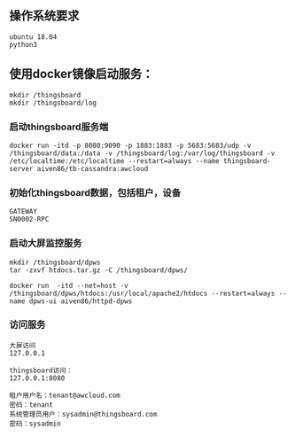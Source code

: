 ## 操作系统要求

```
ubuntu 18.04 
python3
```

## 使用docker镜像启动服务：


```
mkdir /thingsboard
mkdir /thingsboard/log
```

### 启动thingsboard服务端
```
docker run -itd -p 8080:9090 -p 1883:1883 -p 5683:5683/udp -v /thingsboard/data:/data -v /thingsboard/log:/var/log/thingsboard -v /etc/localtime:/etc/localtime --restart=always --name thingsboard-server aiven86/tb-cassandra:awcloud
```
### 初始化thingsboard数据，包括租户，设备
```
GATEWAY
SN0002-RPC
```

### 启动大屏监控服务
```
mkdir /thingsboard/dpws
tar -zxvf htdocs.tar.gz -C /thingsboard/dpws/
```

```
docker run  -itd --net=host -v /thingsboard/dpws/htdocs:/usr/local/apache2/htdocs --restart=always --name dpws-ui aiven86/httpd-dpws
```

### 访问服务

```
大屏访问
127.0.0.1

thingsboard访问：
127.0.0.1:8080

租户用户名：tenant@awcloud.com 
密码：tenant
系统管理员用户：sysadmin@thingsboard.com
密码：sysadmin
```